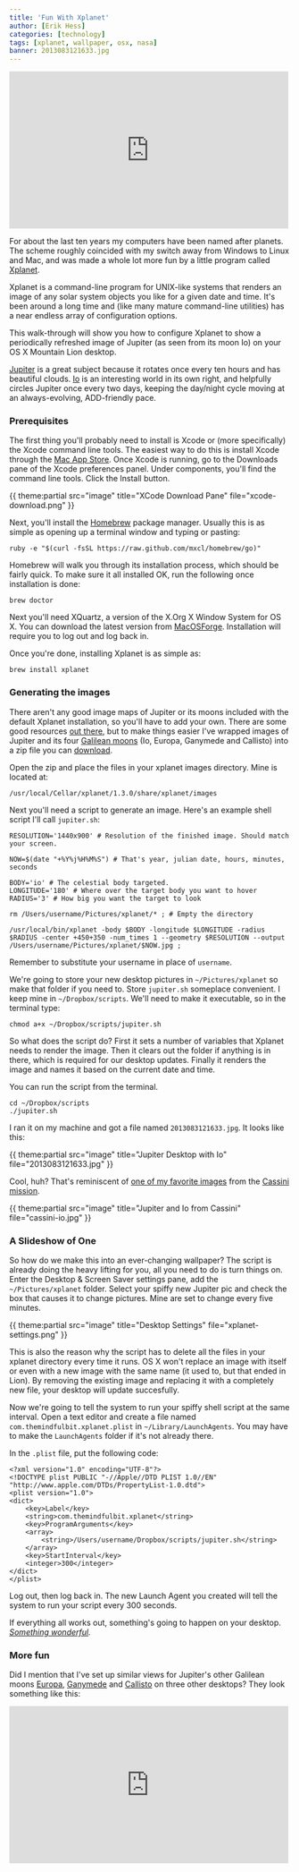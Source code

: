 ```yaml
---
title: 'Fun With Xplanet'
author: [Erik Hess]
categories: [technology]
tags: [xplanet, wallpaper, osx, nasa]
banner: 2013083121633.jpg
---
```

<aside class="video">
	<iframe src="http://player.vimeo.com/video/62631694" width="500" height="281" frameborder="0" webkitAllowFullScreen mozallowfullscreen allowFullScreen></iframe>
</aside>

For about the last ten years my computers have been named after planets. The scheme roughly coincided with my switch away from Windows to Linux and Mac, and was made a whole lot more fun by a little program called [Xplanet](http://xplanet.sourceforge.net/).

<p class="has-pullquote" data-pullquote="You see, something's going to happen on your desktop. Something wonderful.">Xplanet is a command-line program for UNIX-like systems that renders an image of any solar system objects you like for a given date and time. It's been around a long time and (like many mature command-line utilities) has a near endless array of configuration options.</p>

This walk-through will show you how to configure Xplanet to show a periodically refreshed image of Jupiter (as seen from its moon Io) on your OS X Mountain Lion desktop.  

[Jupiter](http://en.wikipedia.org/wiki/Jupiter) is a great subject because it rotates once every ten hours and has beautiful clouds. [Io](http://en.wikipedia.org/wiki/Io_(moon)) is an interesting world in its own right, and helpfully circles Jupiter once every two days, keeping the day/night cycle moving at an always-evolving, ADD-friendly pace.

### Prerequisites

The first thing you'll probably need to install is Xcode or (more specifically) the Xcode command line tools. The easiest way to do this is install Xcode through the [Mac App Store](http://itunes.apple.com/us/app/xcode/id497799835?ls=1&mt=12). Once Xcode is running, go to the Downloads pane of the Xcode preferences panel. Under components, you'll find the command line tools. Click the Install button.

{{ theme:partial src="image" title="XCode Download Pane" file="xcode-download.png" }}

Next, you'll install the [Homebrew](http://mxcl.github.com/homebrew/) package manager. Usually this is as simple as opening up a terminal window and typing or pasting:

	ruby -e "$(curl -fsSL https://raw.github.com/mxcl/homebrew/go)"

Homebrew will walk you through its installation process, which should be fairly quick. To make sure it all installed OK, run the following once installation is done:

	brew doctor

Next you'll need XQuartz, a version of the X.Org X Window System for OS X. You can download the latest version from [MacOSForge](https://xquartz.macosforge.org/landing/). Installation will require you to log out and log back in.

Once you're done, installing Xplanet is as simple as:

	brew install xplanet

### Generating the images

There aren't any good image maps of Jupiter or its moons included with the default Xplanet installation, so you'll have to add your own. There are some good resources [out there](http://xplanet.sourceforge.net/maps.php), but to make things easier I've wrapped images of Jupiter and its four [Galilean moons](http://en.wikipedia.org/wiki/Galilean_moons) (Io, Europa, Ganymede and Callisto) into a zip file you can [download](/assets/files/jupiter-maps.zip). 

Open the zip and place the files in your xplanet images directory. Mine is located at:

	/usr/local/Cellar/xplanet/1.3.0/share/xplanet/images

Next you'll need a script to generate an image. Here's an example shell script I'll call `jupiter.sh`:

	RESOLUTION='1440x900' # Resolution of the finished image. Should match your screen.

	NOW=$(date "+%Y%j%H%M%S") # That's year, julian date, hours, minutes, seconds

	BODY='io' # The celestial body targeted.
	LONGITUDE='180' # Where over the target body you want to hover
	RADIUS='3' # How big you want the target to look

	rm /Users/username/Pictures/xplanet/* ; # Empty the directory

	/usr/local/bin/xplanet -body $BODY -longitude $LONGITUDE -radius $RADIUS -center +450+350 -num_times 1 --geometry $RESOLUTION --output /Users/username/Pictures/xplanet/$NOW.jpg ;

Remember to substitute your username in place of `username`.

We're going to store your new desktop pictures in `~/Pictures/xplanet` so make that folder if you need to. Store `jupiter.sh` someplace convenient. I keep mine in `~/Dropbox/scripts`. We'll need to make it executable, so in the terminal type:

	chmod a+x ~/Dropbox/scripts/jupiter.sh

So what does the script do? First it sets a number of variables that Xplanet needs to render the image. Then it clears out the folder if anything is in there, which is required for our desktop updates. Finally it renders the image and names it based on the current date and time.

You can run the script from the terminal.

	cd ~/Dropbox/scripts
	./jupiter.sh

I ran it on my machine and got a file named `2013083121633.jpg`. It looks like this:

{{ theme:partial src="image" title="Jupiter Desktop with Io" file="2013083121633.jpg" }}

Cool, huh? That's reminiscent of [one of my favorite images](http://photojournal.jpl.nasa.gov/catalog/PIA02879) from the [Cassini mission](http://www.nasa.gov/mission_pages/cassini/main/index.html).

{{ theme:partial src="image" title="Jupiter and Io from Cassini" file="cassini-io.jpg" }}

### A Slideshow of One

So how do we make this into an ever-changing wallpaper? The script is already doing the heavy lifting for you, all you need to do is turn things on. Enter the Desktop & Screen Saver settings pane, add the `~/Pictures/xplanet` folder. Select your spiffy new Jupiter pic and check the box that causes it to change pictures. Mine are set to change every five minutes.

{{ theme:partial src="image" title="Desktop Settings" file="xplanet-settings.png" }}

This is also the reason why the script has to delete all the files in your xplanet directory every time it runs. OS X won't replace an image with itself or even with a new image with the same name (it used to, but that ended in Lion). By removing the existing image and replacing it with a completely new file, your desktop will update succesfully.

Now we're going to tell the system to run your spiffy shell script at the same interval. Open a text editor and create a file named `com.themindfulbit.xplanet.plist` in `~/Library/LaunchAgents`. You may have to make the `LaunchAgents` folder if it's not already there.

In the `.plist` file, put the following code:

	<?xml version="1.0" encoding="UTF-8"?>
	<!DOCTYPE plist PUBLIC "-//Apple//DTD PLIST 1.0//EN" "http://www.apple.com/DTDs/PropertyList-1.0.dtd">
	<plist version="1.0">
	<dict>
	    <key>Label</key>
	    <string>com.themindfulbit.xplanet</string>
	    <key>ProgramArguments</key>
	    <array>
	        <string>/Users/username/Dropbox/scripts/jupiter.sh</string>
	    </array>
	    <key>StartInterval</key>
	    <integer>300</integer>
	</dict>
	</plist>

Log out, then log back in. The new Launch Agent you created will tell the system to run your script every 300 seconds. 

If everything all works out, something's going to happen on your desktop. *[Something wonderful](http://www.youtube.com/watch?v=yM25-lz1Yms).*

### More fun

Did I mention that I've set up similar views for Jupiter's other Galilean moons [Europa](http://en.wikipedia.org/wiki/Europa_(moon)), [Ganymede](http://en.wikipedia.org/wiki/Ganymede_(moon)) and [Callisto](http://en.wikipedia.org/wiki/Callisto_(moon)) on three other desktops? They look something like this:

<aside class="video">
	<iframe src="http://player.vimeo.com/video/62634583" width="500" height="281" frameborder="0" webkitAllowFullScreen mozallowfullscreen allowFullScreen></iframe>
</aside>



